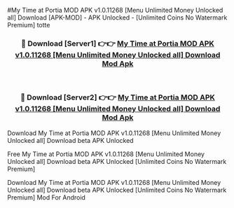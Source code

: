 #My Time at Portia MOD APK v1.0.11268 [Menu Unlimited Money Unlocked all] Download [APK-MOD] - APK Unlocked - [Unlimited Coins No Watermark Premium] totte



<div align="center">

<h3>🔴 Download [Server1] 👉👉 <a href="https://momento.my/?title=My_Time_at_Portia_MOD_APK_v1.0.11268_[Menu_Unlimited_Money_Unlocked_all]_Download">My Time at Portia MOD APK v1.0.11268 [Menu Unlimited Money Unlocked all] Download Mod Apk</a></h3><br>

<h3>🔴 Download [Server2] 👉👉 <a href="https://momento.my/?title=My_Time_at_Portia_MOD_APK_v1.0.11268_[Menu_Unlimited_Money_Unlocked_all]_Download">My Time at Portia MOD APK v1.0.11268 [Menu Unlimited Money Unlocked all] Download Mod Apk</a></h3>
</div>



Download My Time at Portia MOD APK v1.0.11268 [Menu Unlimited Money Unlocked all] Download beta APK Unlocked

Free My Time at Portia MOD APK v1.0.11268 [Menu Unlimited Money Unlocked all] Download beta APK Unlocked [Unlimited Coins No Watermark Premium]

Download My Time at Portia MOD APK v1.0.11268 [Menu Unlimited Money Unlocked all] Download beta APK Unlocked [Unlimited Coins No Watermark Premium] Mod For Android
